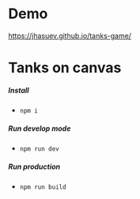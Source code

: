 # Demo
https://jhasuev.github.io/tanks-game/

# Tanks on canvas

##### Install
- `npm i`
##### Run develop mode
- `npm run dev`
##### Run production
- `npm run build`
